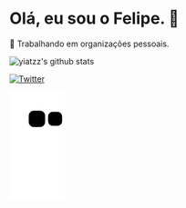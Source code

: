 # Olá, eu sou o Felipe. 👋

💼 Trabalhando em organizações pessoais.

![yiatzz's github stats](https://github-readme-stats.vercel.app/api?username=HeyGabriel&count_private=true&theme=radical)

[![Twitter](https://img.shields.io/badge/Twitter-1DA1F2?style=for-the-badge&logo=twitter&logoColor=white)](https://twitter.com/felipaaum)

<img src="https://github.com/Yuhtin/Yuhtin/blob/output/github-contribution-grid-snake.svg" alt="commit-snake">
